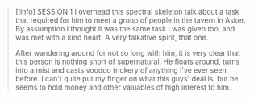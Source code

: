 > [!info] SESSION 1
> I overhead this spectral skeleton talk about a task that required for him to meet a group of people in the tavern in Asker. By assumption I thought it was the same task I was given too, and was met with a kind heart. A very talkative spirit, that one.
> 
> After wandering around for not so long with him, it is very clear that this person is nothing short of supernatural. He floats around, turns into a mist and casts voodoo trickery of anything i've ever seen before. I can't quite put my finger on what this guys' deal is, but he seems to hold money and other valuables of high interest to him.